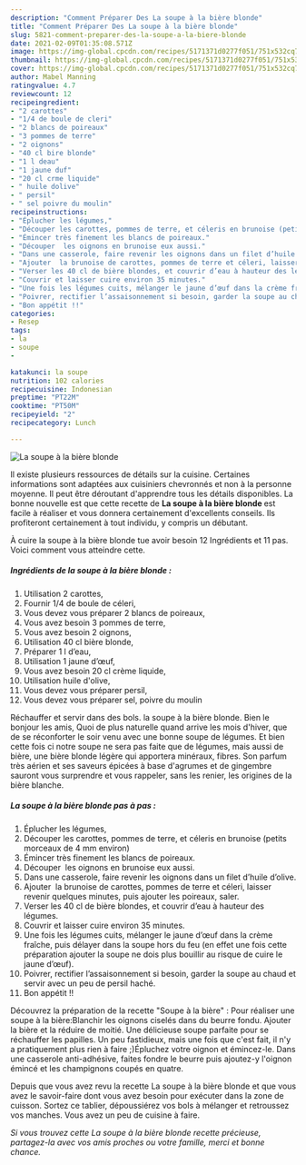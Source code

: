 ```yaml
---
description: "Comment Préparer Des La soupe à la bière blonde"
title: "Comment Préparer Des La soupe à la bière blonde"
slug: 5821-comment-preparer-des-la-soupe-a-la-biere-blonde
date: 2021-02-09T01:35:08.571Z
image: https://img-global.cpcdn.com/recipes/5171371d0277f051/751x532cq70/la-soupe-a-la-biere-blonde-photo-principale-de-la-recette.jpg
thumbnail: https://img-global.cpcdn.com/recipes/5171371d0277f051/751x532cq70/la-soupe-a-la-biere-blonde-photo-principale-de-la-recette.jpg
cover: https://img-global.cpcdn.com/recipes/5171371d0277f051/751x532cq70/la-soupe-a-la-biere-blonde-photo-principale-de-la-recette.jpg
author: Mabel Manning
ratingvalue: 4.7
reviewcount: 12
recipeingredient:
- "2 carottes"
- "1/4 de boule de cleri"
- "2 blancs de poireaux"
- "3 pommes de terre"
- "2 oignons"
- "40 cl bire blonde"
- "1 l deau"
- "1 jaune duf"
- "20 cl crme liquide"
- " huile dolive"
- " persil"
- " sel poivre du moulin"
recipeinstructions:
- "Éplucher les légumes,"
- "Découper les carottes, pommes de terre, et céleris en brunoise (petits morceaux de 4 mm environ)"
- "Émincer très finement les blancs de poireaux."
- "Découper  les oignons en brunoise eux aussi."
- "Dans une casserole, faire revenir les oignons dans un filet d’huile d’olive."
- "Ajouter  la brunoise de carottes, pommes de terre et céleri, laisser revenir quelques minutes, puis ajouter les poireaux, saler."
- "Verser les 40 cl de bière blondes, et couvrir d’eau à hauteur des légumes."
- "Couvrir et laisser cuire environ 35 minutes."
- "Une fois les légumes cuits, mélanger le jaune d’œuf dans la crème fraîche, puis délayer dans la soupe hors du feu (en effet une fois cette préparation ajouter la soupe ne dois plus bouillir au risque de cuire le jaune d’œuf)."
- "Poivrer, rectifier l’assaisonnement si besoin, garder la soupe au chaud et servir avec un peu de persil haché."
- "Bon appétit !!"
categories:
- Resep
tags:
- la
- soupe
- 

katakunci: la soupe  
nutrition: 102 calories
recipecuisine: Indonesian
preptime: "PT22M"
cooktime: "PT50M"
recipeyield: "2"
recipecategory: Lunch

---
```



![La soupe à la bière blonde](https://img-global.cpcdn.com/recipes/5171371d0277f051/751x532cq70/la-soupe-a-la-biere-blonde-photo-principale-de-la-recette.jpg)

Il existe plusieurs ressources de détails sur la cuisine. Certaines informations sont adaptées aux cuisiniers chevronnés et non à la personne moyenne. Il peut être déroutant d'apprendre tous les détails disponibles. La bonne nouvelle est que cette recette de <strong> La soupe à la bière blonde </strong> est facile à réaliser et vous donnera certainement d'excellents conseils. Ils profiteront certainement à tout individu, y compris un débutant.

<!--inarticleads1-->

À cuire la soupe à la bière blonde tue avoir besoin 12 Ingrédients et 11 pas. Voici comment vous atteindre cette.

##### Ingrédients de la soupe à la bière blonde :

1. Utilisation 2 carottes,
1. Fournir 1/4 de boule de céleri,
1. Vous devez vous préparer 2 blancs de poireaux,
1. Vous avez besoin 3 pommes de terre,
1. Vous avez besoin 2 oignons,
1. Utilisation 40 cl bière blonde,
1. Préparer 1 l d’eau,
1. Utilisation 1 jaune d’œuf,
1. Vous avez besoin 20 cl crème liquide,
1. Utilisation  huile d&#39;olive,
1. Vous devez vous préparer  persil,
1. Vous devez vous préparer  sel, poivre du moulin


Réchauffer et servir dans des bols. la soupe à la bière blonde. Bien le bonjour les amis, Quoi de plus naturelle quand arrive les mois d&#39;hiver, que de se réconforter le soir venu avec une bonne soupe de légumes. Et bien cette fois ci notre soupe ne sera pas faite que de légumes, mais aussi de bière, une bière blonde légère qui apportera minéraux, fibres. Son parfum très aérien et ses saveurs épicées à base d&#39;agrumes et de gingembre sauront vous surprendre et vous rappeler, sans les renier, les origines de la bière blanche. 

<!--inarticleads2-->

##### La soupe à la bière blonde pas à pas :

1. Éplucher les légumes,
1. Découper les carottes, pommes de terre, et céleris en brunoise (petits morceaux de 4 mm environ)
1. Émincer très finement les blancs de poireaux.
1. Découper  les oignons en brunoise eux aussi.
1. Dans une casserole, faire revenir les oignons dans un filet d’huile d’olive.
1. Ajouter  la brunoise de carottes, pommes de terre et céleri, laisser revenir quelques minutes, puis ajouter les poireaux, saler.
1. Verser les 40 cl de bière blondes, et couvrir d’eau à hauteur des légumes.
1. Couvrir et laisser cuire environ 35 minutes.
1. Une fois les légumes cuits, mélanger le jaune d’œuf dans la crème fraîche, puis délayer dans la soupe hors du feu (en effet une fois cette préparation ajouter la soupe ne dois plus bouillir au risque de cuire le jaune d’œuf).
1. Poivrer, rectifier l’assaisonnement si besoin, garder la soupe au chaud et servir avec un peu de persil haché.
1. Bon appétit !!


Découvrez la préparation de la recette &#34;Soupe à la bière&#34; : Pour réaliser une soupe à la bière:Blanchir les oignons ciselés dans du beurre fondu. Ajouter la bière et la réduire de moitié. Une délicieuse soupe parfaite pour se réchauffer les papilles. Un peu fastidieux, mais une fois que c&#39;est fait, il n&#39;y a pratiquement plus rien à faire ;)Épluchez votre oignon et émincez-le. Dans une casserole anti-adhésive, faites fondre le beurre puis ajoutez-y l&#39;oignon émincé et les champignons coupés en quatre. 

<!--inarticleads1-->

<p>
Depuis que vous avez revu la recette La soupe à la bière blonde et que vous avez le savoir-faire dont vous avez besoin pour exécuter dans la zone de cuisson. Sortez ce tablier, dépoussiérez vos bols à mélanger et retroussez vos manches. Vous avez un peu de cuisine à faire.
</p>

<p>
<i>Si vous trouvez cette La soupe à la bière blonde recette précieuse, partagez-la avec vos amis proches ou votre famille, merci et bonne chance.</i>
</p>
